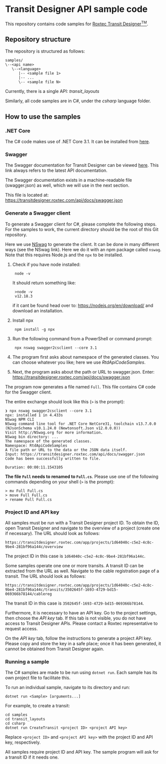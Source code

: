 # Transit Designer API sample code

This repository contains code samples for [Roxtec Transit Designer<sup>TM</sup>](https://www.roxtec.com/en/service-support/design/roxtec-transit-designer/).

## Repository structure

The repository is structured as follows:

```
samples/
\--<api name>
   \--<language>
      |-- <sample file 1>
      |-- ...
      \-- <sample file N>
```

Currently, there is a single API: _transit_layouts_

Similarly, all code samples are in C#, under the _csharp_ language folder.

## How to use the samples

### .NET Core

The C# code makes use of .NET Core 3.1. It can be installed
from [here](https://dotnet.microsoft.com/download/dotnet-core/3.1).

### Swagger

The Swagger documentation for Transit Designer can be viewed [here](https://transitdesigner.roxtec.com/api/docs).
This link always refers to the latest API documentation.

The Swagger documentation exists in a machine-readable file (swagger.json) as well, which we will
use in the next section. 

This file is located at: https://transitdesigner.roxtec.com/api/docs/swagger.json

### Generate a Swagger client

To generate a Swagger client for C#, please complete the following steps.
For the samples to work, the current directory should be the root of this
Git repository.

Here we use [NSwag](https://github.com/RicoSuter/NSwag) to generate the client.
It can be done in many different ways (see the NSwag link). Here we do it with an npm
package called `nswag`. Note that this requires Node.js and the `npx` to be installed.

1. Check if you have node installed:

        node -v

    It should return something like:
    ```
     >node -v
     v12.18.3
    ```
    if it cant be found head over to: https://nodejs.org/en/download/
    and download an installation.

2. Install npx

        npm install -g npx

2. Run the following command from a PowerShell or command prompt:

        npx nswag swagger2csclient --core 3.1

3. The program first asks about namespace of the generated classes. You can choose whatever
you like; here we use _RtdApiCodeSamples_.

3. Next, the program asks about the path or URL to swagger.json. Enter: https://transitdesigner.roxtec.com/api/docs/swagger.json

The program now generates a file named `Full`. This file contains C# code
for the Swagger client.

The entire exchange should look like this (`>` is the prompt):

```
❯ npx nswag swagger2csclient --core 3.1
npx: installed 1 in 4.433s
NSwag NPM CLI
NSwag command line tool for .NET Core NetCore31, toolchain v13.7.0.0 (NJsonSchema v10.1.24.0 (Newtonsoft.Json v12.0.0.0))
Visit http://NSwag.org for more information.
NSwag bin directory: ...
The namespace of the generated classes.
Namespace: RtdApiCodeSamples
A file path or URL to the data or the JSON data itself.
Input: https://transitdesigner.roxtec.com/api/docs/swagger.json
Code has been successfully written to file.

Duration: 00:00:11.1543105
```

**The file `Full` needs to renamed to `Full.cs`**. Please use one of the following commands
depending on your shell (`>` is the prompt):

    > mv Full Full.cs
    > move Full Full.cs
    > rename Full Full.cs

### Project ID and API key

All samples must be run with a Transit Designer project ID. To obtain the ID,
open Transit Designer and navigate to the overview of a project (create one if
necessary). The URL should look as follows:

`https://transitdesigner.roxtec.com/app/projects/1d64040c-c5e2-4c8c-9be4-281bf96a144c/overview`

The project ID in this case is `1d64040c-c5e2-4c8c-9be4-281bf96a144c`.

Some samples operate one one or more transits. A transit ID can be extracted from the
URL as well. Navigate to the cable registration page of a transit. The URL should
look as follows:

`https://transitdesigner.roxtec.com/app/projects/1d64040c-c5e2-4c8c-9be4-281bf96a144c/transits/3502645f-1693-4729-bd15-069366b78144/cablereg`

The transit ID in this case is `3502645f-1693-4729-bd15-069366b78144`.

Furthermore, it is necessary to have an API key. Go to the project settings, then
choose the _API key_ tab. If this tab is not visible, you do not have access to
Transit Designer APIs. Please contact a Roxtec representative to request access.

On the _API key_ tab, follow the instructions to generate a project API key.
Please copy and store the key in a safe place; once it has been generated, it
cannot be obtained from Transit Designer again.

### Running a sample

The C# samples are made to be run using `dotnet run`. Each sample has its own
project file to facilitate this.

To run an individual sample, navigate to its directory and run:

    dotnet run <Sample> [arguments...]

For example, to create a transit:

    cd samples
    cd transit_layouts
    cd csharp
    dotnet run CreateTransit <project ID> <project API key>

Replace `<project ID>` and `<project API key>` with the project ID and API key,
respectively. 

All samples require project ID and API key. The sample program will ask for a transit ID if it needs one.